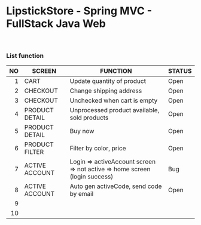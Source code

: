 # LipstickStore - Spring MVC - FullStack Java Web

<br>

### List function
| NO | SCREEN         | FUNCTION                                                                   | STATUS |
|---:|----------------|----------------------------------------------------------------------------|--------|
|  1 | CART           | Update quantity of product                                                 | Open   |
|  2 | CHECKOUT       | Change shipping address                                                    | Open   |
|  3 | CHECKOUT       | Unchecked when cart is empty                                               | Open   |
|  4 | PRODUCT DETAIL | Unprocessed product available, sold products                               | Open   |
|  5 | PRODUCT DETAIL | Buy now                                                                    | Open   |
|  6 | PRODUCT FILTER | Filter by color, price                                                     | Open   |
|  7 | ACTIVE ACCOUNT | Login => activeAccount screen => not active => home screen (login success) | Bug    |
|  8 | ACTIVE ACCOUNT | Auto gen activeCode, send code by email                                    | Open   |
|  9 |                |                                                                            |        |
| 10 |                |                                                                            |        |